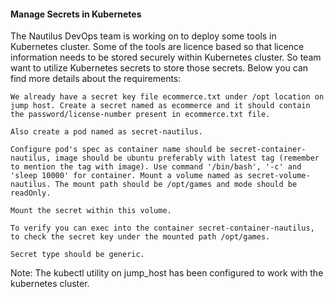 #### Manage Secrets in Kubernetes

The Nautilus DevOps team is working on to deploy some tools in Kubernetes cluster. Some of the tools are licence based so that licence information needs to be stored securely within Kubernetes cluster. So team want to utilize Kubernetes secrets to store those secrets. Below you can find more details about the requirements:

    We already have a secret key file ecommerce.txt under /opt location on jump host. Create a secret named as ecommerce and it should contain the password/license-number present in ecommerce.txt file.

    Also create a pod named as secret-nautilus.

    Configure pod's spec as container name should be secret-container-nautilus, image should be ubuntu preferably with latest tag (remember to mention the tag with image). Use command '/bin/bash', '-c' and 'sleep 10000' for container. Mount a volume named as secret-volume-nautilus. The mount path should be /opt/games and mode should be readOnly.

    Mount the secret within this volume.

    To verify you can exec into the container secret-container-nautilus, to check the secret key under the mounted path /opt/games.

    Secret type should be generic.

Note: The kubectl utility on jump_host has been configured to work with the kubernetes cluster.
